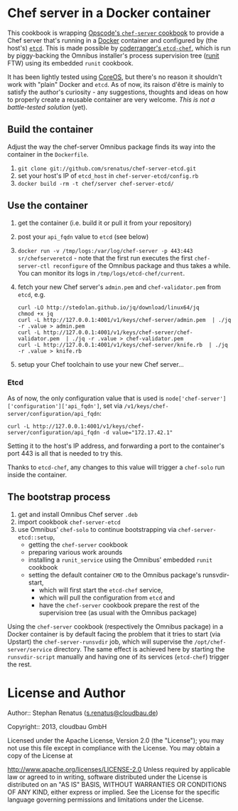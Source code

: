 # Chef server in a Docker container

This cookbook is wrapping [Opscode's `chef-server` cookbook](https://github.com/opscode-cookbooks/chef-server) to provide a Chef server that's running in a [Docker](http://www.docker.io) container and configured by (the host's) [`etcd`](http://coreos.com/docs/etcd/).
This is made possible by [coderranger's `etcd-chef`](https://github.com/coderanger/etcd-chef), which is run by piggy-backing the Omnibus installer's process supervision tree ([runit](http://smarden.org/runit/) FTW) using its embedded `runit` cookbook.

It has been lightly tested using [CoreOS](http://coreos.com), but there's no reason it shouldn't work with "plain" Docker and `etcd`.
As of now, its raison d'être is mainly to satisfy the author's curiosity - any suggestions, thoughts and ideas on how to properly create a reusable container are very welcome.
_This is not a battle-tested solution_ (yet).

## Build the container

Adjust the way the chef-server Omnibus package finds its way into the container in the `Dockerfile`.

1. `git clone git://github.com/srenatus/chef-server-etcd.git`
2. set your host's IP of `etcd_host` in `chef-server-etcd/config.rb`
3. `docker build -rm -t chef/server chef-server-etcd/`

## Use the container

1. get the container (i.e. build it or pull it from your repository)
2. post your `api_fqdn` value to `etcd` (see below)
3. `docker run -v /tmp/logs:/var/log/chef-server -p 443:443 sr/chefserveretcd` - note that the first run executes the first `chef-server-ctl reconfigure` of the Omnibus package and thus takes a while.  You can monitor its logs in `/tmp/logs/etcd-chef/current`.
4. fetch your new Chef server's `admin.pem` and `chef-validator.pem` from `etcd`, e.g.

    ```
    curl -LO http://stedolan.github.io/jq/download/linux64/jq 
    chmod +x jq
    curl -L http://127.0.0.1:4001/v1/keys/chef-server/admin.pem  | ./jq -r .value > admin.pem
    curl -L http://127.0.0.1:4001/v1/keys/chef-server/chef-validator.pem  | ./jq -r .value > chef-validator.pem
    curl -L http://127.0.0.1:4001/v1/keys/chef-server/knife.rb  | ./jq -r .value > knife.rb
    ```

5. setup your Chef toolchain to use your new Chef server...

### Etcd

As of now, the only configuration value that is used is `node['chef-server']['configuration']['api_fqdn']`, set via `/v1/keys/chef-server/configuration/api_fqdn`:

```
curl -L http://127.0.0.1:4001/v1/keys/chef-server/configuration/api_fqdn -d value="172.17.42.1"
```

Setting it to the host's IP address, and forwarding a port to the container's port 443 is all that is needed to try this.

Thanks to `etcd-chef`, any changes to this value will trigger a `chef-solo` run inside the container.

## The bootstrap process

1. get and install Omnibus Chef server `.deb`
2. import cookbook `chef-server-etcd`
3. use Omnibus' `chef-solo` to continue bootstrapping via `chef-server-etcd::setup`,
    - getting the `chef-server` cookbook
    - preparing various work arounds
    - installing a `runit_service` using the Omnibus' embedded `runit` cookbook
    - setting the default container `CMD` to the Omnibus package's runsvdir-start,
        - which will first start the `etcd-chef` service,
        - which will pull the configuration from `etcd` and
        - have the `chef-server` cookbook prepare the rest of the supervision tree (as usual with the Omnibus package)

Using the `chef-server` cookbook (respectively the Omnibus package) in a Docker container is by default facing the problem that it tries to start (via Upstart) the `chef-server-runsvdir` job, which will supervise the `/opt/chef-server/service` directory.
The same effect is achieved here by starting the `runsvdir-script` manually and having one of its services (`etcd-chef`) trigger the rest.


# License and Author

Author:: Stephan Renatus (<s.renatus@cloudbau.de>)

Copyright:: 2013, cloudbau GmbH

Licensed under the Apache License, Version 2.0 (the "License"); you may not use this file except in compliance with the License. You may obtain a copy of the License at

http://www.apache.org/licenses/LICENSE-2.0
Unless required by applicable law or agreed to in writing, software distributed under the License is distributed on an "AS IS" BASIS, WITHOUT WARRANTIES OR CONDITIONS OF ANY KIND, either express or implied. See the License for the specific language governing permissions and limitations under the License.
